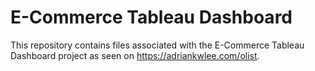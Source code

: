 # E-Commerce Tableau Dashboard
This repository contains files associated with the E-Commerce Tableau Dashboard project as seen on https://adriankwlee.com/olist.
